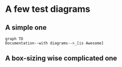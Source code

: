 # A few test diagrams

## A simple one

``` mermaid
graph TD
Documentation--with diagrams-->_[is Awesome]
```

## A box-sizing wise complicated one
